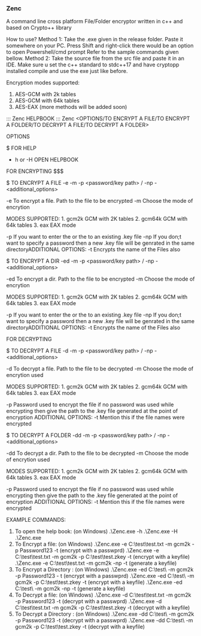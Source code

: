 ### Zenc ###
A command line cross platform File/Folder encryptor written in c++ and based on Crypto++ library 

How to use?
Method 1: Take the .exe given in the release folder.
          Paste it somewhere on your PC.
          Press Shift and right-click there would be an option to open Powershell/cmd prompt
          Refer to the sample commands given bellow.
Method 2: Take the source file from the src file and paste it in an IDE.
          Make sure u set the c++ standard to stdc++17 and have cryptopp installed
          compile and use the exe just like before.

Encryption modes supported:
1.  AES-GCM with 2k tables
2.  AES-GCM with 64k tables
3.  AES-EAX
(more methods will be added soon)

::: Zenc HELPBOOK :::
Zenc <OPTIONS/TO ENCRYPT A FILE/TO ENCRYPT A FOLDER/TO DECRYPT A FILE/TO DECRYPT A FOLDER>

$$$$ OPTIONS $$$$

$ FOR HELP
- h or -H       OPEN HELPBOOK

$$$$ FOR ENCRYPTING $$$

$ TO ENCRYPT A FILE
-e <filepath> -m <mode> -p <password/key path> / -np -<additional_options>

-e              To encrypt a file.
<filepath>      Path to the file to be encrypted
-m              Choose the mode of encrytion

MODES SUPPORTED:
        1. gcm2k        GCM with 2K tables
        2. gcm64k       GCM with 64k tables
        3. eax          EAX mode

-p              If you want to enter the <password> or the <path> to an existing .key file
-np             If you don;t want to specify a password then a new .key file will be genrated in the same directoryADDITIONAL OPTIONS:
-t              Encrypts the name of the Files also


$ TO ENCRYPT A DIR
-ed <folderpath> -m <mode> -p <password/key path> / -np -<additional_options>

-ed             To encrypt a dir.
<folderpath>    Path to the file to be encrypted
-m              Choose the mode of encrytion

MODES SUPPORTED:
        1. gcm2k        GCM with 2K tables
        2. gcm64k       GCM with 64k tables
        3. eax          EAX mode

-p              If you want to enter the <password> or the <path> to an existing .key file
-np             If you don;t want to specify a password then a new .key file will be genrated in the same directoryADDITIONAL OPTIONS:
-t              Encrypts the name of the Files also

$$$$ FOR DECRYPTING $$$$


$ TO DECRYPT A FILE
-d <filepath> -m <mode> -p <password/key path> / -np -<additional_options>

-d              To decrypt a file.
<filepath>      Path to the file to be decrypted
-m              Choose the mode of encrytion used

MODES SUPPORTED:
        1. gcm2k        GCM with 2K tables
        2. gcm64k       GCM with 64k tables
        3. eax          EAX mode

-p              Password used to encrypt the file if no password was used while encrypting then give the path to the .key file generated at the point of encryption
ADDITIONAL OPTIONS:
-t              Mention this if the file names were encrypted


$ TO DECRYPT A FOLDER
-dd <folderpath> -m <mode> -p <password/key path> / -np -<additional_options>

-dd             To decrypt a dir.
<folderpath>    Path to the file to be decrypted
-m              Choose the mode of encrytion used

MODES SUPPORTED:
        1. gcm2k        GCM with 2K tables
        2. gcm64k       GCM with 64k tables
        3. eax          EAX mode

-p              Password used to encrypt the file if no password was used while encrypting then give the path to the .key file generated at the point of encryption
ADDITIONAL OPTIONS:
-t              Mention this if the file names were encrypted

EXAMPLE COMMANDS:
1. To open the help book:
    (on Windows)
    .\Zenc.exe -h
    .\Zenc.exe -H
    .\Zenc.exe
2. To Encrypt a file:
    (on Windows)
    .\Zenc.exe -e C:\test\test.txt -m gcm2k -p Password123 -t (encrypt with a passwprd)
    .\Zenc.exe -e C:\test\test.txt -m gcm2k -p C:\test\test.zkey -t (encrypt with a keyfile)
    .\Zenc.exe -e C:\test\test.txt -m gcm2k -np -t (generate a keyfile)
3. To Encrypt a Directory :
    (on Windows)
    .\Zenc.exe -ed C:\test\ -m gcm2k -p Password123 - t (encrypt with a passwprd)
    .\Zenc.exe -ed C:\test\ -m gcm2k -p C:\test\test.zkey -t (encrypt with a keyfile)
    .\Zenc.exe -ed C:\test\ -m gcm2k -np -t (generate a keyfile)
4. To Decrypt a file:
    (on Windows)
    .\Zenc.exe -d C:\test\test.txt -m gcm2k -p Password123 -t (decrypt with a passwprd)
    .\Zenc.exe -d C:\test\test.txt -m gcm2k -p C:\test\test.zkey -t (decrypt with a keyfile)
5. To Decrypt a Directory :
    (on Windows)
    .\Zenc.exe -dd C:\test\ -m gcm2k -p Password123 -t (decrypt with a passwprd)
    .\Zenc.exe -dd C:\test\ -m gcm2k -p C:\test\test.zkey -t (decrypt with a keyfile)
  
